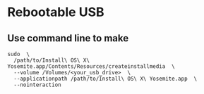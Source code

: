 # Rebootable USB


## Use command line to make

```
sudo  \
  /path/to/Install\ OS\ X\ Yosemite.app/Contents/Resources/createinstallmedia  \
  --volume /Volumes/<your_usb_drive>  \
  --applicationpath /path/to/Install\ OS\ X\ Yosemite.app  \
  --nointeraction
```
